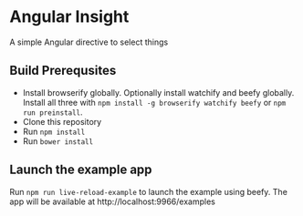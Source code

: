 # Angular Insight

A simple Angular directive to select things

## Build Prerequsites

* Install browserify globally. Optionally install watchify and beefy globally.
  Install all three with `npm install -g browserify watchify beefy` or
  `npm run preinstall`.
* Clone this repository
* Run `npm install`
* Run `bower install`

## Launch the example app

Run `npm run live-reload-example` to launch the example using beefy. The app will be
available at http://localhost:9966/examples

